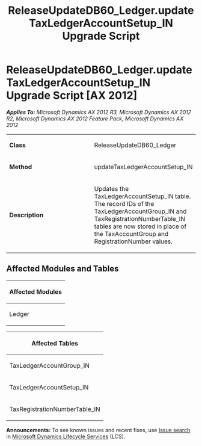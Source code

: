 ﻿---
title: ReleaseUpdateDB60_Ledger.updateTaxLedgerAccountSetup_IN Upgrade Script
TOCTitle: ReleaseUpdateDB60_Ledger.updateTaxLedgerAccountSetup_IN Upgrade Script
ms:assetid: 5749e0e4-f2aa-7173-f1bc-37c5e0d239c6
ms:mtpsurl: https://msdn.microsoft.com/en-us/library/JJ736202(v=AX.60)
ms:contentKeyID: 49708376
ms.date: 05/18/2015
mtps_version: v=AX.60
---

# ReleaseUpdateDB60\_Ledger.updateTaxLedgerAccountSetup\_IN Upgrade Script [AX 2012]


_**Applies To:** Microsoft Dynamics AX 2012 R3, Microsoft Dynamics AX 2012 R2, Microsoft Dynamics AX 2012 Feature Pack, Microsoft Dynamics AX 2012_

<table>
<colgroup>
<col style="width: 50%" />
<col style="width: 50%" />
</colgroup>
<tbody>
<tr class="odd">
<td><p><strong>Class</strong></p></td>
<td><p>ReleaseUpdateDB60_Ledger</p></td>
</tr>
<tr class="even">
<td><p><strong>Method</strong></p></td>
<td><p>updateTaxLedgerAccountSetup_IN</p></td>
</tr>
<tr class="odd">
<td><p><strong>Description</strong></p></td>
<td><p>Updates the TaxLedgerAccountSetup_IN table. The record IDs of the TaxLedgerAccountGroup_IN and TaxRegistrationNumberTable_IN tables are now stored in place of the TaxAccountGroup and RegistrationNumber values.</p></td>
</tr>
</tbody>
</table>


## Affected Modules and Tables

<table>
<colgroup>
<col style="width: 100%" />
</colgroup>
<thead>
<tr class="header">
<th><p>Affected Modules</p></th>
</tr>
</thead>
<tbody>
<tr class="odd">
<td><p>Ledger</p></td>
</tr>
</tbody>
</table>


<table>
<colgroup>
<col style="width: 100%" />
</colgroup>
<thead>
<tr class="header">
<th><p>Affected Tables</p></th>
</tr>
</thead>
<tbody>
<tr class="odd">
<td><p>TaxLedgerAccountGroup_IN</p></td>
</tr>
<tr class="even">
<td><p>TaxLedgerAccountSetup_IN</p></td>
</tr>
<tr class="odd">
<td><p>TaxRegistrationNumberTable_IN</p></td>
</tr>
</tbody>
</table>

  
**Announcements:** To see known issues and recent fixes, use [Issue search](http://go.microsoft.com/fwlink/?linkid=389258) in [Microsoft Dynamics Lifecycle Services](http://go.microsoft.com/fwlink/?linkid=306505) (LCS).

